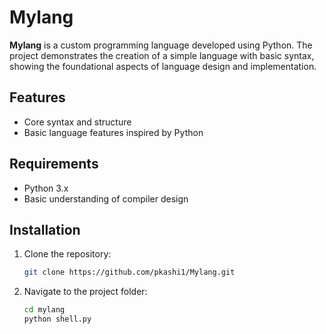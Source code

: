 # Mylang

**Mylang** is a custom programming language developed using Python. The project demonstrates the creation of a simple language with basic syntax, showing the foundational aspects of language design and implementation.

## Features

- Core syntax and structure
- Basic language features inspired by Python

## Requirements

- Python 3.x
- Basic understanding of compiler design

## Installation

1. Clone the repository:
   ```bash
   git clone https://github.com/pkashi1/Mylang.git

2. Navigate to the project folder:
    ```bash
    cd mylang
    python shell.py
